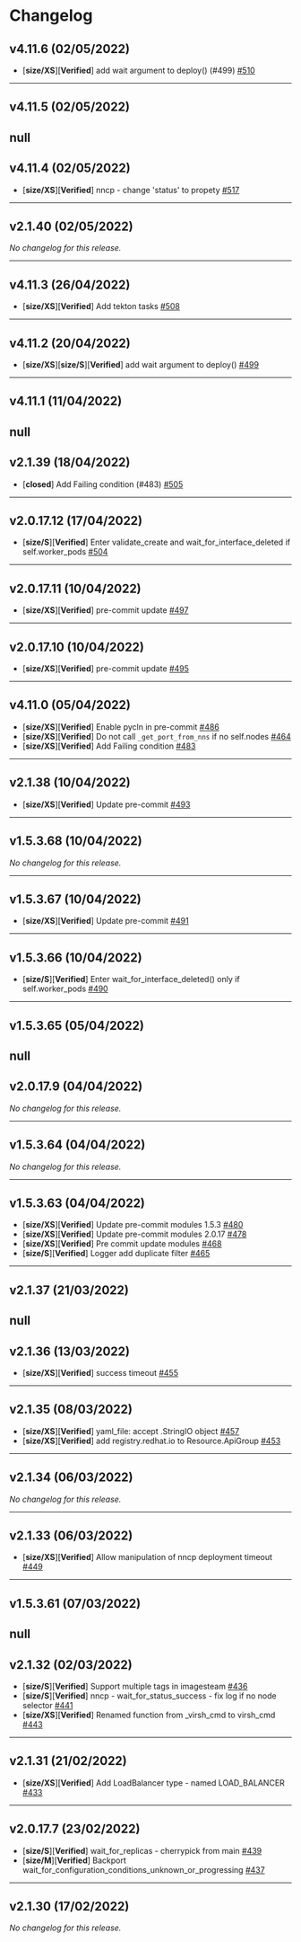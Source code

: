 # Changelog

## v4.11.6 (02/05/2022)
- [**size/XS**][**Verified**] add wait argument to deploy() (#499) [#510](https://github.com/RedHatQE/openshift-python-wrapper/pull/510)

---

## v4.11.5 (02/05/2022)
null
---

## v4.11.4 (02/05/2022)
- [**size/XS**][**Verified**] nncp - change 'status' to propety [#517](https://github.com/RedHatQE/openshift-python-wrapper/pull/517)

---

## v2.1.40 (02/05/2022)
*No changelog for this release.*

---

## v4.11.3 (26/04/2022)
- [**size/XS**][**Verified**] Add tekton tasks [#508](https://github.com/RedHatQE/openshift-python-wrapper/pull/508)

---

## v4.11.2 (20/04/2022)
- [**size/XS**][**size/S**][**Verified**] add wait argument to deploy() [#499](https://github.com/RedHatQE/openshift-python-wrapper/pull/499)

---

## v4.11.1 (11/04/2022)
null
---

## v2.1.39 (18/04/2022)
- [**closed**] Add Failing condition (#483) [#505](https://github.com/RedHatQE/openshift-python-wrapper/pull/505)

---

## v2.0.17.12 (17/04/2022)
- [**size/S**][**Verified**] Enter validate_create and wait_for_interface_deleted if self.worker_pods [#504](https://github.com/RedHatQE/openshift-python-wrapper/pull/504)

---

## v2.0.17.11 (10/04/2022)
- [**size/XS**][**Verified**] pre-commit update [#497](https://github.com/RedHatQE/openshift-python-wrapper/pull/497)

---

## v2.0.17.10 (10/04/2022)
- [**size/XS**][**Verified**] pre-commit update [#495](https://github.com/RedHatQE/openshift-python-wrapper/pull/495)

---

## v4.11.0 (05/04/2022)
- [**size/XS**][**Verified**] Enable pycln in pre-commit [#486](https://github.com/RedHatQE/openshift-python-wrapper/pull/486)
- [**size/XS**][**Verified**] Do not call `_get_port_from_nns` if no self.nodes [#464](https://github.com/RedHatQE/openshift-python-wrapper/pull/464)
- [**size/XS**][**Verified**] Add Failing condition [#483](https://github.com/RedHatQE/openshift-python-wrapper/pull/483)

---

## v2.1.38 (10/04/2022)
- [**size/XS**][**Verified**] Update pre-commit [#493](https://github.com/RedHatQE/openshift-python-wrapper/pull/493)

---

## v1.5.3.68 (10/04/2022)
*No changelog for this release.*

---

## v1.5.3.67 (10/04/2022)
- [**size/XS**][**Verified**] Update pre-commit [#491](https://github.com/RedHatQE/openshift-python-wrapper/pull/491)

---

## v1.5.3.66 (10/04/2022)
- [**size/S**][**Verified**] Enter wait_for_interface_deleted() only if self.worker_pods [#490](https://github.com/RedHatQE/openshift-python-wrapper/pull/490)

---

## v1.5.3.65 (05/04/2022)
null
---

## v2.0.17.9 (04/04/2022)
*No changelog for this release.*

---

## v1.5.3.64 (04/04/2022)
*No changelog for this release.*

---

## v1.5.3.63 (04/04/2022)
- [**size/XS**][**Verified**] Update pre-commit modules 1.5.3 [#480](https://github.com/RedHatQE/openshift-python-wrapper/pull/480)
- [**size/XS**][**Verified**] Update pre-commit modules 2.0.17 [#478](https://github.com/RedHatQE/openshift-python-wrapper/pull/478)
- [**size/XS**][**Verified**] Pre commit update modules [#468](https://github.com/RedHatQE/openshift-python-wrapper/pull/468)
- [**size/S**][**Verified**] Logger add duplicate filter [#465](https://github.com/RedHatQE/openshift-python-wrapper/pull/465)

---

## v2.1.37 (21/03/2022)
null
---

## v2.1.36 (13/03/2022)
- [**size/XS**][**Verified**] success timeout [#455](https://github.com/RedHatQE/openshift-python-wrapper/pull/455)

---

## v2.1.35 (08/03/2022)
- [**size/XS**][**Verified**] yaml_file: accept .StringIO object [#457](https://github.com/RedHatQE/openshift-python-wrapper/pull/457)
- [**size/XS**][**Verified**] add registry.redhat.io to Resource.ApiGroup [#453](https://github.com/RedHatQE/openshift-python-wrapper/pull/453)

---

## v2.1.34 (06/03/2022)
*No changelog for this release.*

---

## v2.1.33 (06/03/2022)
- [**size/XS**][**Verified**] Allow manipulation of nncp deployment timeout [#449](https://github.com/RedHatQE/openshift-python-wrapper/pull/449)

---

## v1.5.3.61 (07/03/2022)
null
---

## v2.1.32 (02/03/2022)
- [**size/S**][**Verified**] Support multiple tags in imagesteam [#436](https://github.com/RedHatQE/openshift-python-wrapper/pull/436)
- [**size/S**][**Verified**] nncp - wait_for_status_success - fix log if no node selector [#441](https://github.com/RedHatQE/openshift-python-wrapper/pull/441)
- [**size/XS**][**Verified**] Renamed function from _virsh_cmd to virsh_cmd [#443](https://github.com/RedHatQE/openshift-python-wrapper/pull/443)

---

## v2.1.31 (21/02/2022)
- [**size/XS**][**Verified**] Add LoadBalancer type - named LOAD_BALANCER [#433](https://github.com/RedHatQE/openshift-python-wrapper/pull/433)

---

## v2.0.17.7 (23/02/2022)
- [**size/S**][**Verified**] wait_for_replicas - cherrypick from main [#439](https://github.com/RedHatQE/openshift-python-wrapper/pull/439)
- [**size/M**][**Verified**] Backport wait_for_configuration_conditions_unknown_or_progressing [#437](https://github.com/RedHatQE/openshift-python-wrapper/pull/437)

---

## v2.1.30 (17/02/2022)
*No changelog for this release.*
